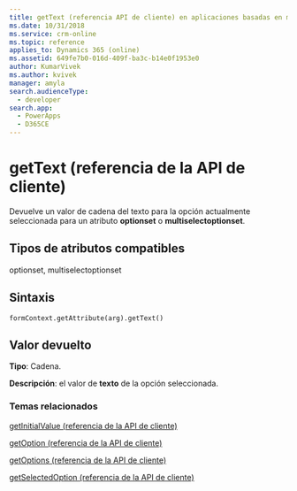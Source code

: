 ```yaml
---
title: getText (referencia API de cliente) en aplicaciones basadas en modelos | Microsoft Docs
ms.date: 10/31/2018
ms.service: crm-online
ms.topic: reference
applies_to: Dynamics 365 (online)
ms.assetid: 649fe7b0-016d-409f-ba3c-b14e0f1953e0
author: KumarVivek
ms.author: kvivek
manager: amyla
search.audienceType:
  - developer
search.app:
  - PowerApps
  - D365CE
---
```

# <a name="gettext-client-api-reference"></a>getText (referencia de la API de cliente)



Devuelve un valor de cadena del texto para la opción actualmente seleccionada para un atributo **optionset** o **multiselectoptionset**. 

## <a name="attribute-types-supported"></a>Tipos de atributos compatibles

optionset, multiselectoptionset

## <a name="syntax"></a>Sintaxis

`formContext.getAttribute(arg).getText()`

## <a name="return-value"></a>Valor devuelto

**Tipo**: Cadena. 

**Descripción**: el valor de **texto** de la opción seleccionada.

### <a name="related-topics"></a>Temas relacionados
[getInitialValue (referencia de la API de cliente)](getInitialValue.md)

[getOption (referencia de la API de cliente)](getOption.md)

[getOptions (referencia de la API de cliente)](getOptions.md)

[getSelectedOption (referencia de la API de cliente)](getSelectedOption.md) 


